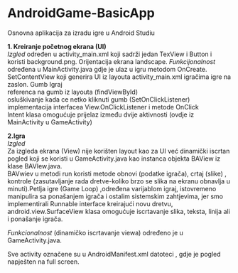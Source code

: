 # AndroidGame-BasicApp
Osnovna aplikacija za izradu igre u Android Studiu

**1. Kreiranje početnog  ekrana (UI)** <br/>
*Izgled* određen u activity_main.xml koji sadrži jedan TexView i Button i koristi background.png. Orijentacija ekrana landscape.
*Funkcijonalnost* određena u MainActivity.java gdje je ulaz u igru metodom OnCreate. SetContentView koji generira UI iz layouta activity_main.xml igračima igre na zaslon.
Gumb Igraj <br/>
referenca na gumb iz layouta (findViewById) <br/>
osluškivanje kada ce netko kliknuti gumb (SetOnClickListener) <br/>
implementacija interfacea View.OnClickListener i metode OnClick </br>
Intent klasa omogućuje prijelaz između dvije aktivnosti (ovdje iz MainActivity u GameActivity) <br/>

**2.Igra** <br/>
*Izgled* <br/>
Za izgleda ekrana (View) nije korišten layout kao za UI već dinamički iscrtan pogled koji se koristi u GameActivity.java kao instanca objekta BAView iz klase BAVIew.java.<br/>
BAVwiev u metodi run koristi metode obnovi (podatke igrača), crtaj (slike) , kontrole (zasutavljanje rada dretve-koliko brzo se slika na ekranu obnavlja u minuti).Petlja igre (Game Loop) ,određena varijablom igraj, istovremeno manipulira sa ponašanjem igrača i ostalim sistemskim zahtjevima, jer smo implementirali Runnable interface kreirajući novu dretvu, 
android.view.SurfaceView klasa omogućuje iscrtavanje slika, teksta, linija ali i ponašanje igrača. <br/>

*Funkcionalnost* (dinamičko iscrtavanje viewa) određeno je u GameActivity.java. <br/>

Sve activity označene su u AndroidManifest.xml datoteci , gdje je pogled napješten na full screen.


